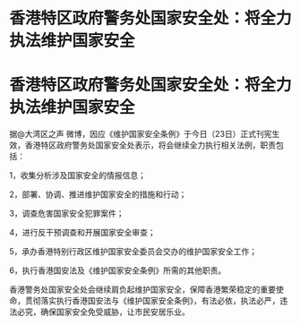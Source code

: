 # 香港特区政府警务处国家安全处：将全力执法维护国家安全

# 香港特区政府警务处国家安全处：将全力执法维护国家安全

据@大湾区之声 微博，因应《维护国家安全条例》于今日（23日）正式刊宪生效，香港特区政府警务处国家安全处表示，将会继续全力执行相关法例，职责包括：

1，收集分析涉及国家安全的情报信息；

2，部署、协调、推进维护国家安全的措施和行动；

3，调查危害国家安全犯罪案件；

4，进行反干预调查和开展国家安全审查；

5，承办香港特别行政区维护国家安全委员会交办的维护国家安全工作；

6，执行香港国安法及《维护国家安全条例》所需的其他职责。

香港警务处国家安全处会继续肩负起维护国家安全，保障香港繁荣稳定的重要使命，贯彻落实执行香港国安法与《维护国家安全条例》，有法必依，执法必严，违法必究，确保国家安全免受威胁，让市民安居乐业。

